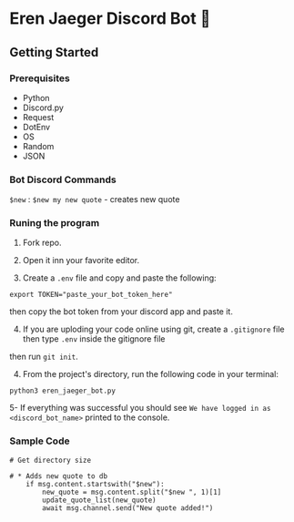 # Eren Jaeger Discord Bot 🤖

## Getting Started

### Prerequisites

- Python
- Discord.py
- Request
- DotEnv
- OS
- Random
- JSON

### Bot Discord Commands

`$new` :
`$new my new quote` - creates new quote 

### Runing the program

1. Fork repo.

2. Open it inn your favorite editor.

3. Create a `.env` file and copy and paste the following:

`export TOKEN="paste_your_bot_token_here"`

then copy the bot token from your discord app and paste it.

4. If you are uploding your code online using git, create a `.gitignore` file then type `.env` inside the gitignore file

then run `git init`.

4. From the project's directory, run the following code in your terminal:

```
python3 eren_jaeger_bot.py
```

5- If everything was successful you should see `We have logged in as <discord_bot_name>` printed to the console.

### Sample Code

```
# Get directory size

# * Adds new quote to db
    if msg.content.startswith("$new"):
        new_quote = msg.content.split("$new ", 1)[1]
        update_quote_list(new_quote)
        await msg.channel.send("New quote added!")
```

